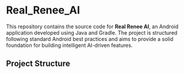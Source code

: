 # Real_Renee_AI

This repository contains the source code for **Real Renee AI**, an Android application developed using Java and Gradle. The project is structured following standard Android best practices and aims to provide a solid foundation for building intelligent AI-driven features.

## Project Structure
